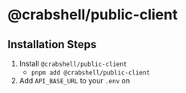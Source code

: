 # @crabshell/public-client 

## Installation Steps
1. Install `@crabshell/public-client`
   * `pnpm add @crabshell/public-client`
2. Add `API_BASE_URL` to your `.env` on 